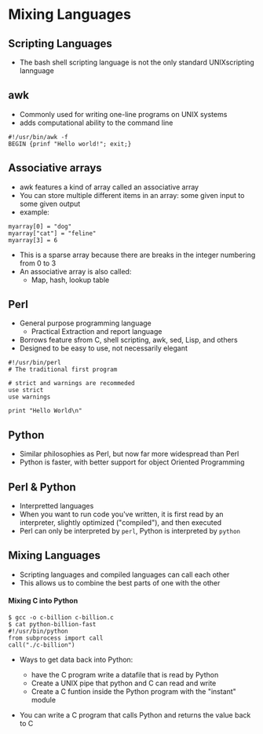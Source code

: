 # Mixing Languages #
## Scripting Languages ##
* The bash shell scripting language is not the only standard UNIXscripting lannguage

## awk ##
* Commonly used for writing one-line programs on UNIX systems
* adds computational ability to the command line

```
#!/usr/bin/awk -f
BEGIN {prinf "Hello world!"; exit;}
```

## Associative arrays ##
* awk features a kind of array called an associative array
* You can store multiple different items in an array: some given input to some given output
* example:
```
myarray[0] = "dog"
myarray["cat"] = "feline"
myarray[3] = 6
```

* This is a sparse array because there are breaks in the integer numbering from 0 to 3
* An associative array is also called:
    * Map, hash, lookup table

## Perl ##
* General purpose programming language
    * Practical Extraction and report language
* Borrows feature sfrom C, shell scripting, awk, sed, Lisp, and others
* Designed to be easy to use, not necessarily elegant

```
#!/usr/bin/perl
# The traditional first program

# strict and warnings are recommeded
use strict
use warnings

print "Hello World\n"
```

## Python ##
* Similar philosophies as Perl, but now far more widespread than Perl
* Python is faster, with better support for object Oriented Programming

## Perl & Python ##
* Interpretted languages
* When you want to run code you've written, it is first read by an interpreter, slightly optimized ("compiled"), and then executed
* Perl can only be interpreted by `perl`, Python is interpreted by `python`

## Mixing Languages ##
* Scripting languages and compiled languages can call each other
* This allows us to combine the best parts of one with the other

#### Mixing C into Python ####
```
$ gcc -o c-billion c-billion.c
$ cat python-billion-fast
#!/usr/bin/python
from subprocess import call
call("./c-billion")
```

* Ways to get data back into Python:
    * have the C program write a datafile that is read by Python
    * Create a UNIX pipe that python and C can read and write
    * Create a C funtion inside the Python program with the "instant" module


* You can write a C program that calls Python and returns the value back to C


